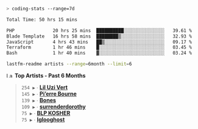 ```zsh
> coding-stats --range=7d
```

<!--START_SECTION:waka-->

```txt
Total Time: 50 hrs 15 mins

PHP              20 hrs 25 mins  ██████████░░░░░░░░░░░░░░░   39.61 %
Blade Template   16 hrs 58 mins  ████████▒░░░░░░░░░░░░░░░░   32.93 %
JavaScript       4 hrs 43 mins   ██▒░░░░░░░░░░░░░░░░░░░░░░   09.17 %
Terraform        1 hr 46 mins    █░░░░░░░░░░░░░░░░░░░░░░░░   03.45 %
Bash             1 hr 40 mins    ▓░░░░░░░░░░░░░░░░░░░░░░░░   03.24 %
```

<!--END_SECTION:waka-->

```zsh
lastfm-readme artists --range=6month --limit=6
```

<!--START_LASTFM_ARTISTS:{"period": "12month", "rows": 6}-->
<a href="https://last.fm" target="_blank"><img src="https://user-images.githubusercontent.com/17434202/215290617-e793598d-d7c9-428f-9975-156db1ba89cc.svg" alt="Last.fm Logo" width="18" height="13"/></a> **Top Artists - Past 6 Months**

> `254 ▶️` ∙ **[Lil Uzi Vert](https://www.last.fm/music/Lil+Uzi+Vert)**<br/>
> `145 ▶️` ∙ **[Pi’erre Bourne](https://www.last.fm/music/Pi%E2%80%99erre+Bourne)**<br/>
> `139 ▶️` ∙ **[Bones](https://www.last.fm/music/Bones)**<br/>
> `109 ▶️` ∙ **[surrenderdorothy](https://www.last.fm/music/surrenderdorothy)**<br/>
> `75 ▶️` ∙ **[BLP KOSHER](https://www.last.fm/music/BLP+KOSHER)**<br/>
> `75 ▶️` ∙ **[Iglooghost](https://www.last.fm/music/Iglooghost)**<br/>
<!--END_LASTFM_ARTISTS-->

